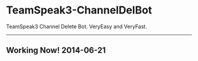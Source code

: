 TeamSpeak3-ChannelDelBot
========================

TeamSpeak3 Channel Delete Bot. VeryEasy and VeryFast.


----------

Working Now! 2014-06-21
------------
